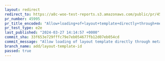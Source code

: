 ```yaml
---
layout: redirect
redirect_to: https://a8c-woo-test-reports.s3.amazonaws.com/public/pr/45995/e2e/index.html
pr_number: 45995
pr_title_encoded: "Allow+loading+of+layout+template+directly+through+metadata"
pr_test_type: e2e
last_published: "2024-03-27 14:14:57 +0000"
commit_sha: 33f653e729fffc79e7eb054677fb12d07eb054cd
commit_message: "Allow loading of layout template directly through metadata"
branch_name: add/layout-template-id
passed: true
---
```

